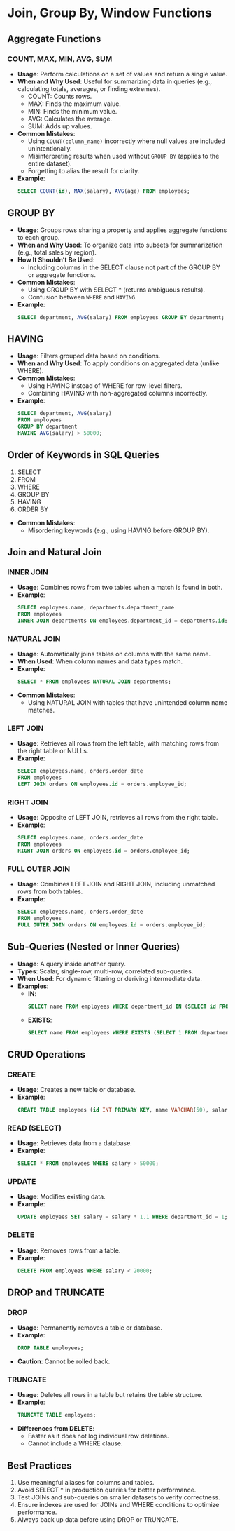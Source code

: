 
# Join, Group By, Window Functions

## Aggregate Functions
### COUNT, MAX, MIN, AVG, SUM
- **Usage**: Perform calculations on a set of values and return a single value.
- **When and Why Used**: Useful for summarizing data in queries (e.g., calculating totals, averages, or finding extremes).
  - COUNT: Counts rows.
  - MAX: Finds the maximum value.
  - MIN: Finds the minimum value.
  - AVG: Calculates the average.
  - SUM: Adds up values.
- **Common Mistakes**:
  - Using `COUNT(column_name)` incorrectly where null values are included unintentionally.
  - Misinterpreting results when used without `GROUP BY` (applies to the entire dataset).
  - Forgetting to alias the result for clarity.
- **Example**:
  ```sql
  SELECT COUNT(id), MAX(salary), AVG(age) FROM employees;
  ```

## GROUP BY
- **Usage**: Groups rows sharing a property and applies aggregate functions to each group.
- **When and Why Used**: To organize data into subsets for summarization (e.g., total sales by region).
- **How It Shouldn’t Be Used**:
  - Including columns in the SELECT clause not part of the GROUP BY or aggregate functions.
- **Common Mistakes**:
  - Using GROUP BY with SELECT * (returns ambiguous results).
  - Confusion between `WHERE` and `HAVING`.
- **Example**:
  ```sql
  SELECT department, AVG(salary) FROM employees GROUP BY department;
  ```

## HAVING
- **Usage**: Filters grouped data based on conditions.
- **When and Why Used**: To apply conditions on aggregated data (unlike WHERE).
- **Common Mistakes**:
  - Using HAVING instead of WHERE for row-level filters.
  - Combining HAVING with non-aggregated columns incorrectly.
- **Example**:
  ```sql
  SELECT department, AVG(salary)
  FROM employees
  GROUP BY department
  HAVING AVG(salary) > 50000;
  ```

## Order of Keywords in SQL Queries
1. SELECT
2. FROM
3. WHERE
4. GROUP BY
5. HAVING
6. ORDER BY
- **Common Mistakes**:
  - Misordering keywords (e.g., using HAVING before GROUP BY).

## Join and Natural Join

### INNER JOIN
- **Usage**: Combines rows from two tables when a match is found in both.
- **Example**:
  ```sql
  SELECT employees.name, departments.department_name
  FROM employees
  INNER JOIN departments ON employees.department_id = departments.id;
  ```

### NATURAL JOIN
- **Usage**: Automatically joins tables on columns with the same name.
- **When Used**: When column names and data types match.
- **Example**:
  ```sql
  SELECT * FROM employees NATURAL JOIN departments;
  ```
- **Common Mistakes**:
  - Using NATURAL JOIN with tables that have unintended column name matches.

### LEFT JOIN
- **Usage**: Retrieves all rows from the left table, with matching rows from the right table or NULLs.
- **Example**:
  ```sql
  SELECT employees.name, orders.order_date
  FROM employees
  LEFT JOIN orders ON employees.id = orders.employee_id;
  ```

### RIGHT JOIN
- **Usage**: Opposite of LEFT JOIN, retrieves all rows from the right table.
- **Example**:
  ```sql
  SELECT employees.name, orders.order_date
  FROM employees
  RIGHT JOIN orders ON employees.id = orders.employee_id;
  ```

### FULL OUTER JOIN
- **Usage**: Combines LEFT JOIN and RIGHT JOIN, including unmatched rows from both tables.
- **Example**:
  ```sql
  SELECT employees.name, orders.order_date
  FROM employees
  FULL OUTER JOIN orders ON employees.id = orders.employee_id;
  ```

## Sub-Queries (Nested or Inner Queries)
- **Usage**: A query inside another query.
- **Types**: Scalar, single-row, multi-row, correlated sub-queries.
- **When Used**: For dynamic filtering or deriving intermediate data.
- **Examples**:
  - **IN**:
    ```sql
    SELECT name FROM employees WHERE department_id IN (SELECT id FROM departments WHERE location = 'NY');
    ```
  - **EXISTS**:
    ```sql
    SELECT name FROM employees WHERE EXISTS (SELECT 1 FROM departments WHERE employees.department_id = departments.id);
    ```

## CRUD Operations

### CREATE
- **Usage**: Creates a new table or database.
- **Example**:
  ```sql
  CREATE TABLE employees (id INT PRIMARY KEY, name VARCHAR(50), salary DECIMAL);
  ```

### READ (SELECT)
- **Usage**: Retrieves data from a database.
- **Example**:
  ```sql
  SELECT * FROM employees WHERE salary > 50000;
  ```

### UPDATE
- **Usage**: Modifies existing data.
- **Example**:
  ```sql
  UPDATE employees SET salary = salary * 1.1 WHERE department_id = 1;
  ```

### DELETE
- **Usage**: Removes rows from a table.
- **Example**:
  ```sql
  DELETE FROM employees WHERE salary < 20000;
  ```

## DROP and TRUNCATE

### DROP
- **Usage**: Permanently removes a table or database.
- **Example**:
  ```sql
  DROP TABLE employees;
  ```
- **Caution**: Cannot be rolled back.

### TRUNCATE
- **Usage**: Deletes all rows in a table but retains the table structure.
- **Example**:
  ```sql
  TRUNCATE TABLE employees;
  ```
- **Differences from DELETE**:
  - Faster as it does not log individual row deletions.
  - Cannot include a WHERE clause.

## Best Practices
1. Use meaningful aliases for columns and tables.
2. Avoid SELECT * in production queries for better performance.
3. Test JOINs and sub-queries on smaller datasets to verify correctness.
4. Ensure indexes are used for JOINs and WHERE conditions to optimize performance.
5. Always back up data before using DROP or TRUNCATE.

